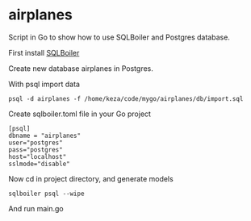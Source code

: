 # airplanes
Script in Go to show how to use SQLBoiler and Postgres database.

First install [SQLBoiler](https://github.com/volatiletech/sqlboiler)

Create new database airplanes in Postgres.

With psql import data

```
psql -d airplanes -f /home/keza/code/mygo/airplanes/db/import.sql
```

Create sqlboiler.toml file in your Go project

```
[psql]
dbname = "airplanes"
user="postgres"
pass="postgres"
host="localhost"
sslmode="disable"
```

Now cd in project directory, and generate models

```
sqlboiler psql --wipe
```

And run main.go